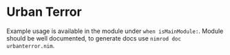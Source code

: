 # Urban Terror

Example usage is available in the module under `when isMainModule:`. Module
should be well documented, to generate docs use `nimrod doc urbanterror.nim`.
